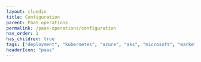 ```yaml
---
layout: cluedin
title: Configuration
parent: PaaS operations
permalink: /paas-operations/configuration
nav_order: 1
has_children: true
tags: ["deployment", "kubernetes", "azure", "aks", "microsoft", "marketplace", "azure-marketplace"]
headerIcon: "paas"
---
```


